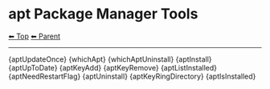 # apt Package Manager Tools

<!-- TEMPLATE header 2 -->
[⬅ Top](index.md) [⬅ Parent ](../index.md)
<hr />

{aptUpdateOnce}
{whichApt}
{whichAptUninstall}
{aptInstall}
{aptUpToDate}
{aptKeyAdd}
{aptKeyRemove}
{aptListInstalled}
{aptNeedRestartFlag}
{aptUninstall}
{aptKeyRingDirectory}
{aptIsInstalled}
